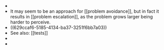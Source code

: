 -
- It may seem to be an approach for [[problem avoidance]], but in fact it results in [[problem escalation]], as the problem grows larger being harder to perceive.
- ((629ccaf6-5185-4134-ba37-3251f6bb7a03))
- See also: [[tests]]
-
-